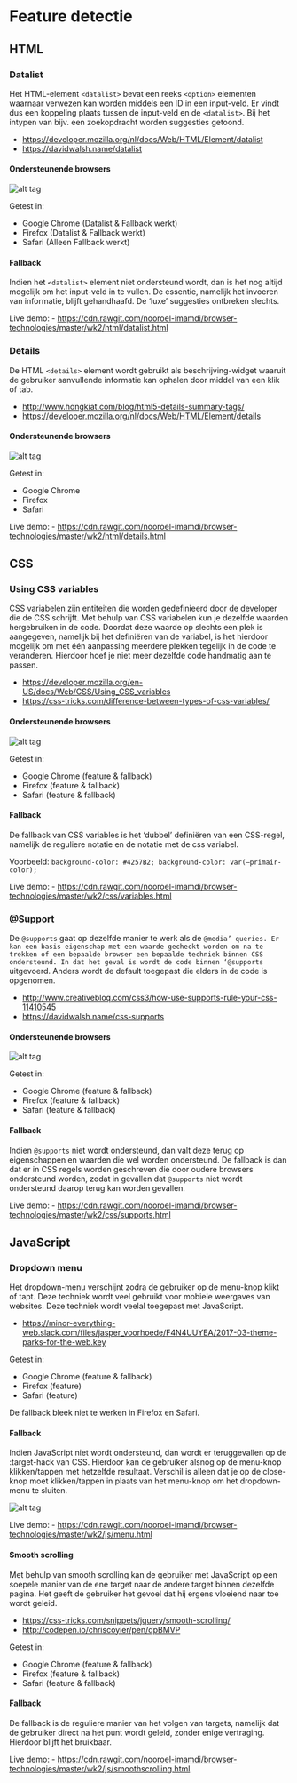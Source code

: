 # Feature detectie

## HTML

### Datalist
Het HTML-element `<datalist>` bevat een reeks `<option>` elementen waarnaar verwezen kan worden middels een ID in een input-veld. Er vindt dus een koppeling plaats tussen de input-veld en de `<datalist>`. Bij het intypen van bijv. een zoekopdracht worden suggesties getoond.

- https://developer.mozilla.org/nl/docs/Web/HTML/Element/datalist
- https://davidwalsh.name/datalist


#### Ondersteunende browsers

![alt tag](https://github.com/nooroel-imamdi/browser-technologies/blob/master/wk2/caniuse-datalist.png?raw=true)


Getest in:
- Google Chrome (Datalist & Fallback werkt)
- Firefox (Datalist & Fallback werkt)
- Safari (Alleen Fallback werkt)


#### Fallback
Indien het `<datalist>` element niet ondersteund wordt, dan is het nog altijd mogelijk om het input-veld in te vullen. De essentie, namelijk het invoeren van informatie, blijft gehandhaafd. De ‘luxe’ suggesties ontbreken slechts.


Live demo: - https://cdn.rawgit.com/nooroel-imamdi/browser-technologies/master/wk2/html/datalist.html



### Details
De HTML `<details>` element wordt gebruikt als beschrijving-widget waaruit de gebruiker aanvullende informatie kan ophalen door middel van een klik of tab.

- http://www.hongkiat.com/blog/html5-details-summary-tags/
- https://developer.mozilla.org/nl/docs/Web/HTML/Element/details


#### Ondersteunende browsers

![alt tag](https://github.com/nooroel-imamdi/browser-technologies/blob/master/wk2/caniuse-details.png?raw=true)


Getest in:
- Google Chrome
- Firefox
- Safari


Live demo: - https://cdn.rawgit.com/nooroel-imamdi/browser-technologies/master/wk2/html/details.html



## CSS

### Using CSS variables
CSS variabelen zijn entiteiten die worden gedefinieerd door de developer die de CSS schrijft. Met behulp van CSS variabelen kun je dezelfde waarden hergebruiken in de code. Doordat deze waarde op slechts een plek is aangegeven, namelijk bij het definiëren van de variabel, is het hierdoor mogelijk om met één aanpassing meerdere plekken tegelijk in de code te veranderen. Hierdoor hoef je niet meer dezelfde code handmatig aan te passen.

- https://developer.mozilla.org/en-US/docs/Web/CSS/Using_CSS_variables
- https://css-tricks.com/difference-between-types-of-css-variables/


#### Ondersteunende browsers

![alt tag](https://github.com/nooroel-imamdi/browser-technologies/blob/master/wk2/caniuse-cssvar.png?raw=true)


Getest in:
- Google Chrome (feature & fallback)
- Firefox (feature & fallback)
- Safari (feature & fallback)


#### Fallback
De fallback van CSS variables is het ‘dubbel’ definiëren van een CSS-regel, namelijk de reguliere notatie en de notatie met de css variabel.

Voorbeeld:
`background-color: #4257B2;
background-color: var(—primair-color);`


Live demo: - https://cdn.rawgit.com/nooroel-imamdi/browser-technologies/master/wk2/css/variables.html



### @Support
De `@supports` gaat op dezelfde manier te werk als de `@media’ queries. Er kan een basis eigenschap met een waarde gecheckt worden om na te trekken of een bepaalde browser een bepaalde techniek binnen CSS ondersteund. In dat het geval is wordt de code binnen ‘@supports` uitgevoerd. Anders wordt de default toegepast die elders in de code is opgenomen.

- http://www.creativebloq.com/css3/how-use-supports-rule-your-css-11410545
- https://davidwalsh.name/css-supports


#### Ondersteunende browsers

![alt tag](https://github.com/nooroel-imamdi/browser-technologies/blob/master/wk2/caniuse-supports.png?raw=true)


Getest in:
- Google Chrome (feature & fallback)
- Firefox (feature & fallback)
- Safari (feature & fallback)


#### Fallback
Indien `@supports` niet wordt ondersteund, dan valt deze terug op eigenschappen en waarden die wel worden ondersteund. De fallback is dan dat er in CSS regels worden geschreven die door oudere browsers ondersteund worden, zodat in gevallen dat `@supports` niet wordt ondersteund daarop terug kan worden gevallen.


Live demo: - https://cdn.rawgit.com/nooroel-imamdi/browser-technologies/master/wk2/css/supports.html


## JavaScript

### Dropdown menu
Het dropdown-menu verschijnt zodra de gebruiker op de menu-knop klikt of tapt. Deze techniek wordt veel gebruikt voor mobiele weergaves van websites. Deze techniek wordt veelal toegepast met JavaScript. 

- https://minor-everything-web.slack.com/files/jasper_voorhoede/F4N4UUYEA/2017-03-theme-parks-for-the-web.key


Getest in:
- Google Chrome (feature & fallback)
- Firefox (feature)
- Safari (feature)

De fallback bleek niet te werken in Firefox en Safari.


#### Fallback
Indien JavaScript niet wordt ondersteund, dan wordt er teruggevallen op de :target-hack van CSS. Hierdoor kan de gebruiker alsnog op de menu-knop klikken/tappen met hetzelfde resultaat. Verschil is alleen dat je op de close-knop moet klikken/tappen in plaats van het menu-knop om het dropdown-menu te sluiten.

![alt tag](https://github.com/nooroel-imamdi/browser-technologies/blob/master/wk2/caniuse-target.png?raw=true)


Live demo: - https://cdn.rawgit.com/nooroel-imamdi/browser-technologies/master/wk2/js/menu.html


#### Smooth scrolling
Met behulp van smooth scrolling kan de gebruiker met JavaScript op een soepele manier van de ene target naar de andere target binnen dezelfde pagina. Het geeft de gebruiker het gevoel dat hij ergens vloeiend naar toe wordt geleid.

- https://css-tricks.com/snippets/jquery/smooth-scrolling/
- http://codepen.io/chriscoyier/pen/dpBMVP


Getest in:
- Google Chrome (feature & fallback)
- Firefox (feature & fallback)
- Safari (feature & fallback)


#### Fallback
De fallback is de reguliere manier van het volgen van targets, namelijk dat de gebruiker direct na het punt wordt geleid, zonder enige vertraging. Hierdoor blijft het bruikbaar.


Live demo: - https://cdn.rawgit.com/nooroel-imamdi/browser-technologies/master/wk2/js/smoothscrolling.html